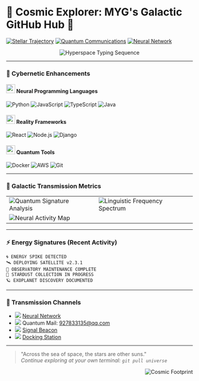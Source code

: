 # 🌌 Cosmic Explorer: MYG's Galactic GitHub Hub 🚀

[![Stellar Trajectory](https://img.shields.io/badge/Current_Location-GitHub_Hub-58A6FF?style=for-the-badge&logo=github&logoColor=white)](https://github.com/HardenMYG)
[![Quantum Communications](https://img.shields.io/badge/Transmission_Portal-Portfolio-0D1117?style=for-the-badge&logo=protonmail&logoColor=white)](https://yoursite.com)
[![Neural Network](https://img.shields.io/badge/Neural_Link-LinkedIn-0A66C2?style=for-the-badge&logo=linkedin&logoColor=white)](https://linkedin.com/in/HardenMYG)

<p align="center">
  <img src="https://readme-typing-svg.demolab.com?font=Orbitron&size=26&duration=4000&pause=1000&color=58A6FF&center=true&vCenter=true&width=500&lines=%F0%9F%9A%80+WARP+DRIVE+ACTIVATED;%F0%9F%94%A5+CODING+AT+LIGHTSPEED;%F0%9F%93%A1+TRANSMITTING+DIGITAL+CONSTRUCTS;%E2%9C%A8+DEFYING+TECHNOLOGICAL+GRAVITY" alt="Hyperspace Typing Sequence">
</p>

---

### 🧪 Cybernetic Enhancements

#### <img src="https://img.icons8.com/color/48/000000/circuit.png" width="24"/> Neural Programming Languages
![Python](https://img.shields.io/badge/PYTHON-3776AB?style=plastic&logo=python&logoColor=white&labelColor=0D1117)
![JavaScript](https://img.shields.io/badge/JAVASCRIPT-F7DF1E?style=plastic&logo=javascript&logoColor=black&labelColor=0D1117)
![TypeScript](https://img.shields.io/badge/TYPESCRIPT-3178C6?style=plastic&logo=typescript&logoColor=white&labelColor=0D1117)
![Java](https://img.shields.io/badge/JAVA-007396?style=plastic&logo=openjdk&logoColor=white&labelColor=0D1117)

#### <img src="https://img.icons8.com/external-vitaliy-gorbachev-lineal-color-vitaly-gorbachev/48/000000/external-framework-web-development-vitaliy-gorbachev-lineal-color-vitaly-gorbachev.png" width="24"/> Reality Frameworks
![React](https://img.shields.io/badge/REACT-61DAFB?style=plastic&logo=react&logoColor=black&labelColor=0D1117)
![Node.js](https://img.shields.io/badge/NODE.JS-339933?style=plastic&logo=node.js&logoColor=white&labelColor=0D1117)
![Django](https://img.shields.io/badge/DJANGO-092E20?style=plastic&logo=django&logoColor=white&labelColor=0D1117)

#### <img src="https://img.icons8.com/color/48/000000/toolbox.png" width="24"/> Quantum Tools
![Docker](https://img.shields.io/badge/DOCKER-2496ED?style=plastic&logo=docker&logoColor=white&labelColor=0D1117)
![AWS](https://img.shields.io/badge/AWS-232F3E?style=plastic&logo=amazon-aws&logoColor=white&labelColor=0D1117)
![Git](https://img.shields.io/badge/GIT-F05032?style=plastic&logo=git&logoColor=white&labelColor=0D1117)

---

### 📡 Galactic Transmission Metrics

<table>
  <tr>
    <td>
      <img align="center" src="https://github-readme-stats.vercel.app/api?username=HardenMYG&show_icons=true&theme=dark&count_private=true&include_all_commits=true&border_color=58A6FF" alt="Quantum Signature Analysis" />
    </td>
    <td>
      <img align="center" src="https://github-readme-stats.vercel.app/api/top-langs/?username=HardenMYG&layout=compact&theme=dark&hide=html,css&border_color=58A6FF&langs_count=6" alt="Linguistic Frequency Spectrum" />
    </td>
  </tr>
  <tr>
    <td colspan="2">
      <img src="https://github-readme-activity-graph.vercel.app/graph?username=HardenMYG&theme=react-dark&bg_color=0D1117&color=58A6FF&line=58A6FF&point=FFFFFF" alt="Neural Activity Map" />
    </td>
  </tr>
</table>

---

### ⚡ Energy Signatures (Recent Activity)
<!--START_SECTION:activity-->
`🌀 ENERGY SPIKE DETECTED`  
`🛰️ DEPLOYING SATELLITE v2.3.1`  
`🔭 OBSERVATORY MAINTENANCE COMPLETE`  
`🌠 STARDUST COLLECTION IN PROGRESS`  
`🪐 EXOPLANET DISCOVERY DOCUMENTED`  
<!--END_SECTION:activity-->

---

### 📡 Transmission Channels
- <img src="https://img.icons8.com/color/24/000000/linkedin.png"/> [Neural Network](https://linkedin.com/in/HardenMYG)
- <img src="https://img.icons8.com/color/24/000000/secured-letter.png"/> Quantum Mail: 927833135@qq.com
- <img src="https://img.icons8.com/color/24/000000/twitter.png"/> [Signal Beacon](https://twitter.com/yourhandle)
- <img src="https://img.icons8.com/color/24/000000/space-shuttle.png"/> [Docking Station](https://github.com/HardenMYG)

---

> "Across the sea of space, the stars are other suns."  
> *Continue exploring at your own terminal: `git pull universe`*

<div align="right">
  <img src="https://komarev.com/ghpvc/?username=HardenMYG&label=Stellar+Visitors&color=0D1117&style=flat" alt="Cosmic Footprint" />
</div>
